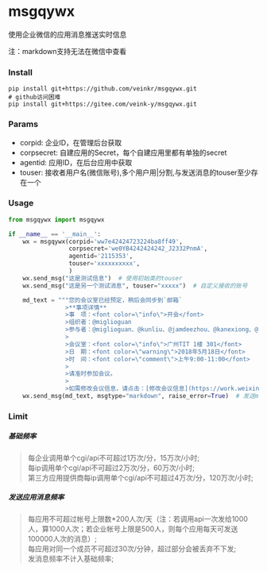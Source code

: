 # msgqywx

使用企业微信的应用消息推送实时信息

注：markdown支持无法在微信中查看

### Install

```
pip install git+https://github.com/veinkr/msgqywx.git
# github访问困难
pip install git+https://gitee.com/veink-y/msgqywx.git
```

### Params

- corpid: 企业ID，在管理后台获取
- corpsecret: 自建应用的Secret，每个自建应用里都有单独的secret
- agentid: 应用ID，在后台应用中获取
- touser: 接收者用户名(微信账号),多个用户用|分割,与发送消息的touser至少存在一个

### Usage

```python
from msgqywx import msgqywx

if __name__ == '__main__':
    wx = msgqywx(corpid='ww7e42424723224ba8ff49',
                 corpsecret='we0YB4242424242_J2332PnmA',
                 agentid='2115353',
                 touser='xxxxxxxxxx',
                 )
    wx.send_msg("这是测试信息")  # 使用初始类的touser
    wx.send_msg("这是另一个测试消息", touser="xxxxx")  # 自定义接收的账号

    md_text = """您的会议室已经预定，稍后会同步到`邮箱`
                >**事项详情**
                >事　项：<font color=\"info\">开会</font>
                >组织者：@miglioguan
                >参与者：@miglioguan、@kunliu、@jamdeezhou、@kanexiong、@kisonwang
                >
                >会议室：<font color=\"info\">广州TIT 1楼 301</font>
                >日　期：<font color=\"warning\">2018年5月18日</font>
                >时　间：<font color=\"comment\">上午9:00-11:00</font>
                >
                >请准时参加会议。
                >
                >如需修改会议信息，请点击：[修改会议信息](https://work.weixin.qq.com)"""
    wx.send_msg(md_text, msgtype="markdown", raise_error=True)  # 发送markdown消息，注意markdown消息仅企业微信可接收
```

### Limit

##### 基础频率

> 每企业调用单个cgi/api不可超过1万次/分，15万次/小时;  
> 每ip调用单个cgi/api不可超过2万次/分，60万次/小时;  
> 第三方应用提供商每ip调用单个cgi/api不可超过4万次/分，120万次/小时;

##### 发送应用消息频率

> 每应用不可超过帐号上限数*200人次/天（注：若调用api一次发给1000人，算1000人次；若企业帐号上限是500人，则每个应用每天可发送100000人次的消息）;  
> 每应用对同一个成员不可超过30次/分钟，超过部分会被丢弃不下发;  
> 发消息频率不计入基础频率;  
